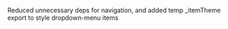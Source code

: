 Reduced unnecessary deps for navigation, and added temp \_itemTheme export to style dropdown-menu items
